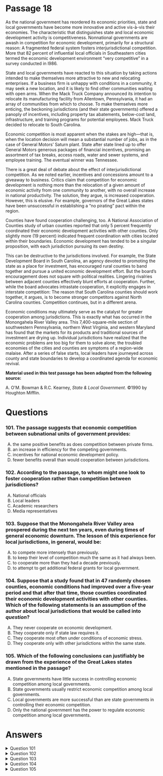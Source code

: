 # Passage 18
As the national government has reordered its economic priorities, state and local governments have become more innovative and active vis-à-vis their economies. The characteristic that distinguishes state and local economic development activity is competitiveness. Nonnational governments are awash in competition for economic development, primarily for a structural reason: A fragmented federal system fosters interjurisdictional competition. More that 82 percent of influential local officials in Southeastern cities termed the economic development environment “very competitive” in a survey conducted in l986.

State and local governments have reacted to this situation by taking actions intended to make themselves more attractive to new and relocating enterprises. If a business firm is unhappy with conditions in a community, it may seek a new location, and it is likely to find other communities waiting with open arms. When the Mack Truck Company announced its intention to relocate its manufacturing facility from Allentown, Pennsylvania, it had an array of communities from which to choose. To make themselves more enticing, the beckoning jurisdictions (and their state governments) offered a panoply of incentives, including property tax abatements, below-cost land, infrastructure, and training programs for potential employees. Mack Truck decided to relocate to South Carolina.

Economic competition is most apparent when the stakes are high—that is, when the location decision will mean a substantial number of jobs, as in the case of General Motors’ Saturn plant. State after state lined up to offer General Motors generous packages of financial incentives, promising an assortment of tax breaks, access roads, water and sewer systems, and employee training. The eventual winner was Tennessee.

There is a great deal of debate about the effect of interjurisdictional competition. As we noted earlier, incentives and concessions amount to a giveaway to business. Critics claim that competition for economic development is nothing more than the relocation of a given amount of economic activity from one community to another, with no overall increase in national productivity. The solution, they argue, is increased cooperation. However, this is elusive. For example, governors of the Great Lakes states have been unsuccessful in establishing a “no pirating” pact within the region.

Counties have found cooperation challenging, too. A National Association of Counties study of urban counties reported that only 5 percent frequently coordinated their economic development activities with other counties. Only slightly more (19 percent) indicated frequent coordination with cities located within their boundaries. Economic development has tended to be a singular proposition, with each jurisdiction pursuing its own destiny.

This can be destructive to the jurisdictions involved. For example, the State Development Board in South Carolina, an agency devoted to promoting the state as a place for investment, has encouraged rural counties to band together and pursue a united economic development effort. But the board’s encouragement does not square with political realities. Lingering rivalries between adjacent counties effectively blunt efforts at cooperation. Further, while the board advocates intrastate cooperation, it explicitly engages in interstate competition: The reason that South Carolina counties should work together, it argues, is to become stronger competitors against North Carolina counties. Competition continues, but in a different arena.

Economic conditions may ultimately serve as the catalyst for greater cooperation among jurisdictions. This is exactly what has occurred in the Monongahela River Valley area. This 7,400-square-mile section of southwestern Pennsylvania, northern West Virginia, and western Maryland has found that the markets for its products and traditional sources of investment are drying up. Individual jurisdictions have realized that the economic problems are too big for them to solve alone; the troubled economies of the cities and counties are symptoms of a region-wide malaise. After a series of false starts, local leaders have journeyed across county and state boundaries to develop a coordinated agenda for economic revival.

**Material used in this test passage has been adapted from the following source:**

A. O'M. Bowman & R.C. Kearney, *State & Local Government*. ©1990 by Houghton Mifflin.

# Questions
### 101. The passage suggests that economic competition between subnational units of government provides:
<ol type="A">
  <li>the same positive benefits as does competition between private firms.</li>
  <li>an increase in efficiency for the competing governments.</li>
  <li>incentives for national economic development policy.</li>
  <li>fewer benefits overall than would cooperation between jurisdictions.</li>
</ol>

### 102. According to the passage, to whom might one look to foster cooperation rather than competition between jurisdictions?
<ol type="A">
  <li>National officials</li>
  <li>Local leaders</li>
  <li>Academic researchers</li>
  <li>Media representatives</li>
</ol>

### 103. Suppose that the Monongahela River Valley area prospered during the next ten years, even during times of general economic downturn. The lesson of this experience for local jurisdictions, in general, would be:
<ol type="A">
  <li>to compete more intensely than previously.</li>
  <li>to keep their level of competition much the same as it had always been.</li>
  <li>to cooperate more than they had a decade previously.</li>
  <li>to attempt to get additional federal grants for local government.</li>
</ol>

### 104. Suppose that a study found that in 47 randomly chosen counties, economic conditions had improved over a five-year period and that after that time, those counties coordinated their economic development activities with other counties. Which of the following statements is an assumption of the author about local jurisdictions that would be called into *question*?
<ol type="A">
  <li>They never cooperate on economic development.</li>
  <li>They cooperate only if state law requires it.</li>
  <li>They cooperate most often under conditions of economic stress.</li>
  <li>They cooperate only with other jurisdictions within the same state.</li>
</ol>

### 105. Which of the following conclusions can justifiably be drawn from the experience of the Great Lakes states mentioned in the passage?
<ol type="A">
  <li>State governments have little success in controlling economic competition among local governments.</li>
  <li>State governments usually restrict economic competition among local governments.</li>
  <li>Local governments are more successful than are state governments in controlling their economic competition.</li>
  <li>Only the national government has the power to regulate economic competition among local governments.</li>
</ol>

# Answers
<details>
  <summary>Question 101</summary>
  <b>Solution</b>: The correct answer is <b>D</b>.

  <ol type="A">
    <li>Governmental competition is not compared with private competition.</li>
    <li>Governmental efficiency is not mentioned, and there is no suggestion that competition increases it.</li>
    <li>The passage presents the direction of influence as from the national to the subnational units, not vice versa: “A fragmented federal system fosters interjurisdictional competition”.</li>
    <li>The argument that competition for economic development results in “no overall increase in national productivity” and that the solution is “increased cooperation” is implicitly endorsed in the final paragraph, which indicates approval of cooperation “across county and state boundaries”.</li>
  </ol>
</details>

<details>
  <summary>Question 102</summary>
  <b>Solution</b>: The correct answer is <b>B</b>.

  <ol type="A">
    <li>A federal system characterized as “fragmented” is said to foster “interjurisdictional competition”, implying that national officials are unlikely to provide leadership for interjurisdictional cooperation.</li>
    <li>Some city officials are termed “influential”, a state agency “has encouraged rural counties to band together and pursue a united economic development effort”, and successful cooperation has apparently occurred because “local leaders have journeyed across county and state boundaries to develop a coordinated agenda for economic revival”. These indications of the power of local leaders show them to be appropriately placed to foster cooperation.</li>
    <li>There is no indication that academicians were involved in the statistical studies mentioned—“a survey” and a “National Association of Counties study”—or that this research or those who conducted it took a position favoring cooperation.</li>
    <li>Media representatives, although possibly involved in the “debate” and possibly among the “critics” of competition, are not mentioned.</li>
  </ol>
</details>

<details>
  <summary>Question 103</summary>
    <b>Solution</b>: The correct answer is <b>C</b>.

  <ol type="A">
    <li>Since the Monongahela River Valley area prospered because of “greater cooperation”, while the 95 percent of counties that seldom cooperate were presumably affected by the hypothesized general economic downturn, these jurisdictions would not be justified in intensifying their competition.</li>
    <li>For the reason given in <i>rationale A</i>, local jurisdictions should not conclude that their usual (high) level of competition was a wise course.</li>
    <li>The author speculates that “economic conditions may ultimately serve as the catalyst for greater cooperation among jurisdictions”. This question refers to “times of general economic downturn,” which would constitute such a catalyst for local jurisdictions. The lesson for these jurisdictions of a decade of prosperity in an area that was also in economic decline until it implemented “a coordinated agenda for economic revival” would be that they, too, should increase their cooperation.</li>
    <li>The word “additional” in <i>response D</i> indicates that federal agencies had already supplied grants that were presumably applied to competition. Local administrators would be unlikely to solicit funds for a policy that had already failed them (as indicated by the economic downturn), especially since they could observe sustained prosperity due to cooperation in the Monongahela River Valley.</li>
  </ol>
</details>

<details>
  <summary>Question 104</summary>
  <b>Solution</b>: The correct answer is <b>C</b>.

  <ol type="A">
    <li>The statistics provided indicate that economic cooperation, although rare, does occur.</li>
    <li>There is no suggestion that cities or counties are ever legally required to cooperate.</li>
    <li>The cooperation followed an economic improvement, a sequence inconsistent with the causal relationship suggested—that a faltering economy may be “the catalyst for greater cooperation,” as in the example provided.</li>
    <li>The example of the Monongahela River Valley area involves cooperation across “state boundaries”.</li>
  </ol>
</details>

<details>
  <summary>Question 105</summary>
  <b>Solution</b>: The correct answer is <b>A</b>.

  <ol type="A">
    <li>The information that “governors of the Great Lakes states have been unsuccessful in establishing a ‘no pirating’ pact within the region” is presented as an example of the elusiveness of the goal of cooperation among communities. Implicitly, the example is meant to indicate a more general failure of state governments to control competition among local governments.</li>
    <li>Except for the Great Lakes pact, the only indication of any state-level discouragement of local economic competition is that the South Carolina State Development Board has encouraged rural counties to cooperate. This encouragement has apparently failed: “Lingering rivalries between adjacent counties effectively blunt efforts at cooperation”.</li>
    <li>There is no suggestion that local governments have more successfully controlled competition than have state governments. The passage implies rather that local governments not only engage in interjurisdictional competition but promote their state in competition with other states, as occurred with the relocation of Mack Truck Company.</li>
    <li>The passage provides no reason to conclude that the national government can directly regulate economic competition among local governments.</li>
  </ol>
</details>
